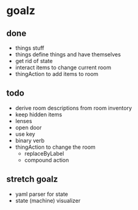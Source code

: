 # goalz

## done
- things stuff
- things define things and have themselves
- get rid of state
- interact items to change current room
- thingAction to add items to room

## todo
- derive room descriptions from room inventory
 - keep hidden items
- lenses
- open door
- use key
- binary verb
- thingAction to change the room
  - replaceByLabel
  - compound action

## stretch goalz
- yaml parser for state
- state (machine) visualizer
